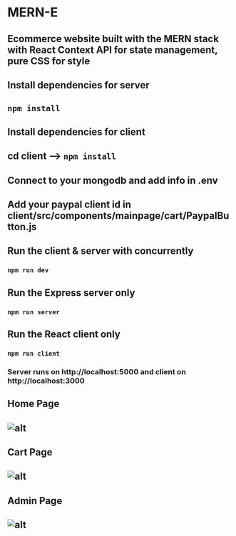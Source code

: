 # MERN-E

## Ecommerce website built with the MERN stack with React Context API for state management, pure CSS for style
## Install dependencies for server</h2>
## `npm install`
## Install dependencies for client
## cd client --> `npm install`
## Connect to your mongodb and add info in .env
## Add your paypal client id in client/src/components/mainpage/cart/PaypalButton.js
## Run the client & server with concurrently
### `npm run dev`

## Run the Express server only
### `npm run server`

## Run the React client only
### `npm run client`

### Server runs on http://localhost:5000 and client on http://localhost:3000

## Home Page
## ![alt](https://res.cloudinary.com/dp1stgl3a/image/upload/v1621442506/home-page_yx8zww.png)

## Cart Page
## ![alt](https://res.cloudinary.com/dp1stgl3a/image/upload/v1621443164/cart_dyww8e.png)

## Admin Page
## ![alt](https://res.cloudinary.com/dp1stgl3a/image/upload/v1621442558/admin_zkxlbt.png)
